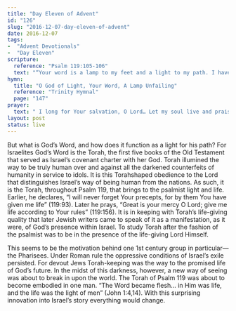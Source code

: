 ```yaml
---
title: "Day Eleven of Advent"
id: "126"
slug: "2016-12-07-day-eleven-of-advent"
date: 2016-12-07
tags:
-  "Advent Devotionals"
-  "Day Eleven"
scripture:
  reference: "Psalm 119:105-106"
  text: "“Your word is a lamp to my feet and a light to my path. I have sworn an oath and confirmed it, to keep Your righteous rules.”"
hymn:
  title: "O God of Light, Your Word, A Lamp Unfailing"
  reference: "Trinity Hymnal"
  page: "147"
prayer:
  text: " I long for Your salvation, O Lord… Let my soul live and praise You, and let Your incarnate Word help me. Amen. (Psalm 119:174-175)"
layout: post
status: live
---
```


But what is God’s Word, and how does it function as a light for his path? For Israelites God’s Word is the Torah, the first five books of the Old Testament that served as Israel’s covenant charter with her God. Torah illumined the way to be truly human over and against all the darkened counterfeits of humanity in service to idols. It is this Torahshaped obedience to the Lord that distinguishes Israel’s way of being human from the nations. As such, it is the Torah, throughout Psalm 119, that brings to the psalmist light and life. Earlier, he declares, “I will never forget Your precepts, for by them You have given me life” (119:93). Later he prays, “Great is your mercy O Lord; give me life according to Your rules” (119:156). It is in keeping with Torah’s life-giving quality that later Jewish writers came to speak of it as a manifestation, as it were, of God’s presence within Israel. To study Torah after the fashion of the psalmist was to be in the presence of the life-giving Lord Himself.

This seems to be the motivation behind one 1st century group in particular—the Pharisees. Under Roman rule the oppressive conditions of Israel’s exile persisted. For devout Jews Torah-keeping was the way to the promised life of God’s future. In the midst of this darkness, however, a new way of seeing was about to break in upon the world. The Torah of Psalm 119 was about to become embodied in one man. “The Word became flesh… in Him was life, and the life was the light of men” (John 1:4,14). With this surprising innovation into Israel’s story everything would change.
